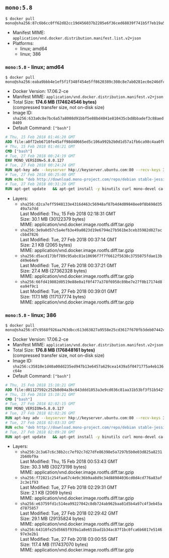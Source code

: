 ## `mono:5.8`

```console
$ docker pull mono@sha256:87c6b6cc0ff62d82cc19d456037b2205e6f36ced68839f741b5f7eb19a56eba3
```

-	Manifest MIME: `application/vnd.docker.distribution.manifest.list.v2+json`
-	Platforms:
	-	linux; amd64
	-	linux; 386

### `mono:5.8` - linux; amd64

```console
$ docker pull mono@sha256:eaba9bbb4e1ef5f1f348f454e5ff8620389c308c8e7ab0281ec0e246dfc9db04
```

-	Docker Version: 17.06.2-ce
-	Manifest MIME: `application/vnd.docker.distribution.manifest.v2+json`
-	Total Size: **174.6 MB (174624546 bytes)**  
	(compressed transfer size, not on-disk size)
-	Image ID: `sha256:633a0c8e7bc6a57a8008d91bbf5e88bd4041e810435cbd8bbadef3c88aed0409`
-	Default Command: `["bash"]`

```dockerfile
# Thu, 15 Feb 2018 01:46:20 GMT
ADD file:a0f72eb6710fe45aff98d40665ed5c106a992b2b0d1d57a1fb6ca98c4aa0f0a6 in / 
# Thu, 15 Feb 2018 01:46:21 GMT
CMD ["bash"]
# Tue, 27 Feb 2018 00:24:19 GMT
ENV MONO_VERSION=5.8.0.127
# Tue, 27 Feb 2018 00:24:24 GMT
RUN apt-key adv --keyserver hkp://keyserver.ubuntu.com:80 --recv-keys 3FA7E0328081BFF6A14DA29AA6A19B38D3D831EF
# Tue, 27 Feb 2018 00:25:00 GMT
RUN echo "deb http://download.mono-project.com/repo/debian stable-jessie/snapshots/$MONO_VERSION main" > /etc/apt/sources.list.d/mono-official-stable.list   && apt-get update   && apt-get install -y mono-runtime   && rm -rf /var/lib/apt/lists/* /tmp/*
# Tue, 27 Feb 2018 00:31:29 GMT
RUN apt-get update   && apt-get install -y binutils curl mono-devel ca-certificates-mono fsharp mono-vbnc nuget referenceassemblies-pcl   && rm -rf /var/lib/apt/lists/* /tmp/*
```

-	Layers:
	-	`sha256:d2ca7eff5948133e4316d463c56948af87b4d4d09848ee0f8b698d3549a7a7dd`  
		Last Modified: Thu, 15 Feb 2018 02:18:31 GMT  
		Size: 30.1 MB (30122379 bytes)  
		MIME: application/vnd.docker.image.rootfs.diff.tar.gzip
	-	`sha256:3e9a0d57c5a4efb3e49a0823d19e6794e27b561be3ceb35982d827accbbd7826`  
		Last Modified: Tue, 27 Feb 2018 00:37:14 GMT  
		Size: 2.1 KB (2065 bytes)  
		MIME: application/vnd.docker.image.rootfs.diff.tar.gzip
	-	`sha256:d5acd173bf789c95abc81e10696f7f7f6612f5638c3755075fdae13bd49e64e9`  
		Last Modified: Tue, 27 Feb 2018 00:37:21 GMT  
		Size: 27.4 MB (27362328 bytes)  
		MIME: application/vnd.docker.image.rootfs.diff.tar.gzip
	-	`sha256:66fd419802d0519e88e0a1f0f477a378f6958c89be7e27f0b17174d8ea94f9c1`  
		Last Modified: Tue, 27 Feb 2018 00:39:01 GMT  
		Size: 117.1 MB (117137774 bytes)  
		MIME: application/vnd.docker.image.rootfs.diff.tar.gzip

### `mono:5.8` - linux; 386

```console
$ docker pull mono@sha256:d7c9568f926aa763dbcc613d63827a9558e25cd3617f670fb3deb07442ce1ff7
```

-	Docker Version: 17.06.2-ce
-	Manifest MIME: `application/vnd.docker.distribution.manifest.v2+json`
-	Total Size: **176.8 MB (176848161 bytes)**  
	(compressed transfer size, not on-disk size)
-	Image ID: `sha256:c35810e1d40a00dd235ed947b13e6457a629cea1439a5f0471775a4eb136c64e`
-	Default Command: `["bash"]`

```dockerfile
# Thu, 15 Feb 2018 15:10:21 GMT
ADD file:d01127592c252b8d04a3bc643ddd1053a3e9cd036c81aa31b53bf3f51b542f6a in / 
# Thu, 15 Feb 2018 15:10:21 GMT
CMD ["bash"]
# Tue, 27 Feb 2018 02:02:15 GMT
ENV MONO_VERSION=5.8.0.127
# Tue, 27 Feb 2018 02:02:26 GMT
RUN apt-key adv --keyserver hkp://keyserver.ubuntu.com:80 --recv-keys 3FA7E0328081BFF6A14DA29AA6A19B38D3D831EF
# Tue, 27 Feb 2018 02:03:33 GMT
RUN echo "deb http://download.mono-project.com/repo/debian stable-jessie/snapshots/$MONO_VERSION main" > /etc/apt/sources.list.d/mono-official-stable.list   && apt-get update   && apt-get install -y mono-runtime   && rm -rf /var/lib/apt/lists/* /tmp/*
# Tue, 27 Feb 2018 02:09:28 GMT
RUN apt-get update   && apt-get install -y binutils curl mono-devel ca-certificates-mono fsharp mono-vbnc nuget referenceassemblies-pcl   && rm -rf /var/lib/apt/lists/* /tmp/*
```

-	Layers:
	-	`sha256:2c3a67c6c38b2cc7ef92c7d27dfe86398e5a7297b5b0e03d825a82312b60bf9a`  
		Last Modified: Thu, 15 Feb 2018 00:53:43 GMT  
		Size: 30.3 MB (30273198 bytes)  
		MIME: application/vnd.docker.image.rootfs.diff.tar.gzip
	-	`sha256:f72821c254faa67c4e9c36b9aa8d9c34d88984036cd0d4cd776a83af2c3e1f93`  
		Last Modified: Tue, 27 Feb 2018 02:29:31 GMT  
		Size: 2.1 KB (2069 bytes)  
		MIME: application/vnd.docker.image.rootfs.diff.tar.gzip
	-	`sha256:e63759fd1c514ea99227042c8db724ab962baa81d5b4a97c4f3eb45ad7875857`  
		Last Modified: Tue, 27 Feb 2018 02:29:42 GMT  
		Size: 29.1 MB (29135824 bytes)  
		MIME: application/vnd.docker.image.rootfs.diff.tar.gzip
	-	`sha256:64310fe25d5665f939a1a8e651bad1b34ac87f1bc0fca6b6017e514697e3e2b1`  
		Last Modified: Tue, 27 Feb 2018 03:00:55 GMT  
		Size: 117.4 MB (117437070 bytes)  
		MIME: application/vnd.docker.image.rootfs.diff.tar.gzip
